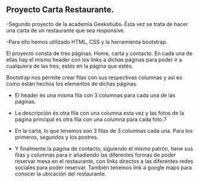 ## Proyecto Carta Restaurante.

-Segundo proyecto de la academia Geekshubs. Ésta vez se trata de hacer una carta de un restaurante que sea responsive.

-Para ello hemos utilizado HTML, CSS y la herramienta bootstrap.

El proyecto consta de tres páginas. Home, carta y contacto.
En cada una de ellas hay el mismo header con los links a dichas páginas para poder ir a cualquiera de las tres, estés en la página que estés.

Bootstrap nos permite crear filas con sus respectivas columnas y así es como están hechos los elementos de dichas páginas.

- El header és una misma fila con 3 columnas para cada una de las páginas.
- La descripción és otra fila con una columna esta vez y las fotos de la página principal es otra fila con una columna para cada foto.7

- En la carta, lo que tenemos son 3 filas de 3 columnas cada una. Para los primeros, segundos y los postres.

- Y finalmente la página de contacto, siguiendo el mismo patrón, tiene sus filas y columnas para ir añadiendo las diferentes formas de poder reservar mesa en el restaurante, con links directos a las diferentes redes sociales para poder reservar. También tenemos link a google maps para conocer la ubicación del restaurante.
